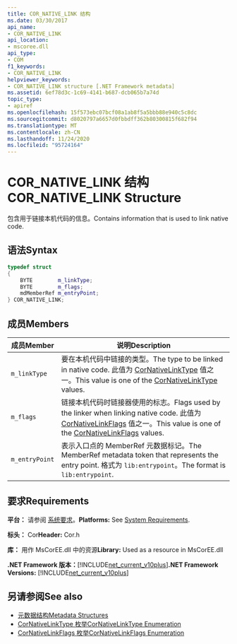 ```yaml
---
title: COR_NATIVE_LINK 结构
ms.date: 03/30/2017
api_name:
- COR_NATIVE_LINK
api_location:
- mscoree.dll
api_type:
- COM
f1_keywords:
- COR_NATIVE_LINK
helpviewer_keywords:
- COR_NATIVE_LINK structure [.NET Framework metadata]
ms.assetid: 6ef78d3c-1c69-4141-b687-dcb065b7a74d
topic_type:
- apiref
ms.openlocfilehash: 15f573ebc07bcf08a1ab8f5a5bbb88e940c5c8dc
ms.sourcegitcommit: d8020797a6657d0fbbdff362b80300815f682f94
ms.translationtype: MT
ms.contentlocale: zh-CN
ms.lasthandoff: 11/24/2020
ms.locfileid: "95724164"
---
```

# <a name="cor_native_link-structure"></a><span data-ttu-id="3dd30-102">COR_NATIVE_LINK 结构</span><span class="sxs-lookup"><span data-stu-id="3dd30-102">COR_NATIVE_LINK Structure</span></span>

<span data-ttu-id="3dd30-103">包含用于链接本机代码的信息。</span><span class="sxs-lookup"><span data-stu-id="3dd30-103">Contains information that is used to link native code.</span></span>  
  
## <a name="syntax"></a><span data-ttu-id="3dd30-104">语法</span><span class="sxs-lookup"><span data-stu-id="3dd30-104">Syntax</span></span>  
  
```cpp  
typedef struct
{  
    BYTE        m_linkType;  
    BYTE        m_flags;  
    mdMemberRef m_entryPoint;  
} COR_NATIVE_LINK;  
```  
  
## <a name="members"></a><span data-ttu-id="3dd30-105">成员</span><span class="sxs-lookup"><span data-stu-id="3dd30-105">Members</span></span>  
  
|<span data-ttu-id="3dd30-106">成员</span><span class="sxs-lookup"><span data-stu-id="3dd30-106">Member</span></span>|<span data-ttu-id="3dd30-107">说明</span><span class="sxs-lookup"><span data-stu-id="3dd30-107">Description</span></span>|  
|------------|-----------------|  
|`m_linkType`|<span data-ttu-id="3dd30-108">要在本机代码中链接的类型。</span><span class="sxs-lookup"><span data-stu-id="3dd30-108">The type to be linked in native code.</span></span> <span data-ttu-id="3dd30-109">此值为 [CorNativeLinkType](cornativelinktype-enumeration.md) 值之一。</span><span class="sxs-lookup"><span data-stu-id="3dd30-109">This value is one of the [CorNativeLinkType](cornativelinktype-enumeration.md) values.</span></span>|  
|`m_flags`|<span data-ttu-id="3dd30-110">链接本机代码时链接器使用的标志。</span><span class="sxs-lookup"><span data-stu-id="3dd30-110">Flags used by the linker when linking native code.</span></span> <span data-ttu-id="3dd30-111">此值为 [CorNativeLinkFlags](cornativelinkflags-enumeration.md) 值之一。</span><span class="sxs-lookup"><span data-stu-id="3dd30-111">This value is one of the [CorNativeLinkFlags](cornativelinkflags-enumeration.md) values.</span></span>|  
|`m_entryPoint`|<span data-ttu-id="3dd30-112">表示入口点的 MemberRef 元数据标记。</span><span class="sxs-lookup"><span data-stu-id="3dd30-112">The MemberRef metadata token that represents the entry point.</span></span> <span data-ttu-id="3dd30-113">格式为 `lib:entrypoint`。</span><span class="sxs-lookup"><span data-stu-id="3dd30-113">The format is `lib:entrypoint`.</span></span>|  
  
## <a name="requirements"></a><span data-ttu-id="3dd30-114">要求</span><span class="sxs-lookup"><span data-stu-id="3dd30-114">Requirements</span></span>  

 <span data-ttu-id="3dd30-115">**平台：** 请参阅 [系统要求](../../get-started/system-requirements.md)。</span><span class="sxs-lookup"><span data-stu-id="3dd30-115">**Platforms:** See [System Requirements](../../get-started/system-requirements.md).</span></span>  
  
 <span data-ttu-id="3dd30-116">**标头：** Cor</span><span class="sxs-lookup"><span data-stu-id="3dd30-116">**Header:** Cor.h</span></span>  
  
 <span data-ttu-id="3dd30-117">**库：** 用作 MsCorEE.dll 中的资源</span><span class="sxs-lookup"><span data-stu-id="3dd30-117">**Library:** Used as a resource in MsCorEE.dll</span></span>  
  
 <span data-ttu-id="3dd30-118">**.NET Framework 版本：**[!INCLUDE[net_current_v10plus](../../../../includes/net-current-v10plus-md.md)]</span><span class="sxs-lookup"><span data-stu-id="3dd30-118">**.NET Framework Versions:** [!INCLUDE[net_current_v10plus](../../../../includes/net-current-v10plus-md.md)]</span></span>  
  
## <a name="see-also"></a><span data-ttu-id="3dd30-119">另请参阅</span><span class="sxs-lookup"><span data-stu-id="3dd30-119">See also</span></span>

- [<span data-ttu-id="3dd30-120">元数据结构</span><span class="sxs-lookup"><span data-stu-id="3dd30-120">Metadata Structures</span></span>](metadata-structures.md)
- [<span data-ttu-id="3dd30-121">CorNativeLinkType 枚举</span><span class="sxs-lookup"><span data-stu-id="3dd30-121">CorNativeLinkType Enumeration</span></span>](cornativelinktype-enumeration.md)
- [<span data-ttu-id="3dd30-122">CorNativeLinkFlags 枚举</span><span class="sxs-lookup"><span data-stu-id="3dd30-122">CorNativeLinkFlags Enumeration</span></span>](cornativelinkflags-enumeration.md)
